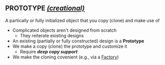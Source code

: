 ## PROTOTYPE [_(creational)_](GAMMA.md#creatoinal-patterns)

A partically or fully initialized object that you copy (clone) and make use of

- Complicated objects aren't designed from scratch
  - They reiterate existing designs
- An existing (partially or fully constructed) design is a **Prototype**
- We make a copy (clone) the prototype and customize it
  - Require **_deep copy support_**
- We make the cloning covenient (e.g., via a [Factory](FACTORY.md))
